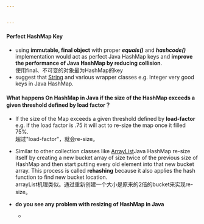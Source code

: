 ```yaml
---


---
```


<h4 id="perfect-hashmap-key">Perfect HashMap Key</h4>
<ul>
<li>using <strong>immutable, final object</strong> with proper <strong><em>equals()</em></strong> and <strong><em>hashcode()</em></strong> implementation would act as perfect Java HashMap keys and <strong>improve the performance of Java HashMap by reducing collision</strong>.<br>
使用final、不可变的对象最为HashMap的key</li>
<li>suggest that <a href="http://javarevisited.blogspot.sg/2011/07/string-vs-stringbuffer-vs-stringbuilder.html">String</a> and various wrapper classes e.g. Integer very good keys in Java HashMap.</li>
</ul>
<h4 id="what-happens-on-hashmap-in-java-if-the-size-of-the-hashmap-exceeds-a-given-threshold-defined-by-load-factor？">What happens On HashMap in Java if the size of the HashMap exceeds a given threshold defined by load factor？</h4>
<ul>
<li>
<p>If the size of the Map exceeds a given threshold defined by <strong>load-factor</strong> e.g. if the load factor is .75 it will act to re-size the map once it filled 75%.<br>
超过"load-factor"，就会re-size。</p>
</li>
<li>
<p>Similar to other collection classes like <a href="http://javarevisited.blogspot.sg/2011/05/example-of-arraylist-in-java-tutorial.html">ArrayList</a>Java HashMap re-size itself by creating a new bucket array of size twice of the previous size of HashMap and then start putting every old element into that new bucket array. This process is called <strong>rehashing</strong> because it also applies the hash function to find new bucket location.<br>
arrayList机理类似。通过重新创建一个大小是原来的2倍的bucket来实现re-size。</p>
</li>
<li>
<p><strong>do you see any problem with resizing of HashMap in Java</strong></p>
<ul>
<li></li>
</ul>
</li>
</ul>

